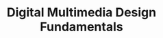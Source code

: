 ---
title: Digital Multimedia Design Fundamentals
number: DMD 100
description: This course introduces students to concepts, skills, language and principles of practice in art and design, communication, and information sciences.
bulletin-link: http://bulletins.psu.edu/undergrad/courses/D/DMD/100
pathway-list:
---